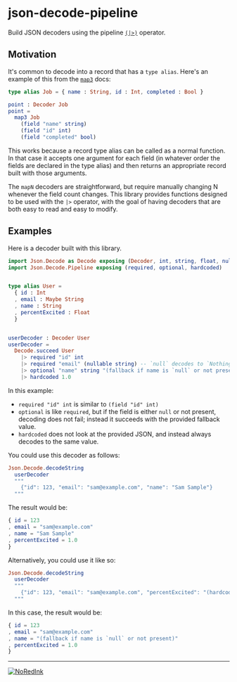 # json-decode-pipeline

Build JSON decoders using the pipeline [`(|>)`](http://package.elm-lang.org/packages/elm-lang/core/3.0.0/Basics#|>)
operator.

## Motivation

It's common to decode into a record that has a `type alias`. Here's an example
of this from the [`map3`](http://package.elm-lang.org/packages/elm-lang/core/5.0.0/Json-Decode#map3)
docs:

```elm
type alias Job = { name : String, id : Int, completed : Bool }

point : Decoder Job
point =
  map3 Job
    (field "name" string)
    (field "id" int)
    (field "completed" bool)
```

This works because a record type alias can be called as a normal function. In
that case it accepts one argument for each field (in whatever order the fields
are declared in the type alias) and then returns an appropriate record built
with those arguments.

The `mapN` decoders are straightforward, but require manually changing N
whenever the field count changes. This library provides functions designed to
be used with the `|>` operator, with the goal of having decoders that are both
easy to read and easy to modify.

## Examples

Here is a decoder built with this library.

```elm
import Json.Decode as Decode exposing (Decoder, int, string, float, nullable)
import Json.Decode.Pipeline exposing (required, optional, hardcoded)


type alias User =
  { id : Int
  , email : Maybe String
  , name : String
  , percentExcited : Float
  }


userDecoder : Decoder User
userDecoder =
  Decode.succeed User
    |> required "id" int
    |> required "email" (nullable string) -- `null` decodes to `Nothing`
    |> optional "name" string "(fallback if name is `null` or not present)"
    |> hardcoded 1.0
```

In this example:

* `required "id" int` is similar to `(field "id" int)`
* `optional` is like `required`, but if the field is either `null` or not present, decoding does not fail; instead it succeeds with the provided fallback value.
* `hardcoded` does not look at the provided JSON, and instead always decodes to the same value.

You could use this decoder as follows:

```elm
Json.Decode.decodeString
  userDecoder
  """
    {"id": 123, "email": "sam@example.com", "name": "Sam Sample"}
  """
```

The result would be:

```elm
{ id = 123
, email = "sam@example.com"
, name = "Sam Sample"
, percentExcited = 1.0
}
```

Alternatively, you could use it like so:

```elm
Json.Decode.decodeString
  userDecoder
  """
    {"id": 123, "email": "sam@example.com", "percentExcited": "(hardcoded)"}
  """
```

In this case, the result would be:

```elm
{ id = 123
, email = "sam@example.com"
, name = "(fallback if name is `null` or not present)"
, percentExcited = 1.0
}
```

---

[![NoRedInk](https://cloud.githubusercontent.com/assets/1094080/9069346/99522418-3a9d-11e5-8175-1c2bfd7a2ffe.png)](http://noredink.com/about/team)
